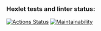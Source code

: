 ### Hexlet tests and linter status:
[![Actions Status](https://github.com/itunasalmon/python-project-49/actions/workflows/hexlet-check.yml/badge.svg)](https://github.com/itunasalmon/python-project-49/actions)
[![Maintainability](https://api.codeclimate.com/v1/badges/098a93a1c04b1b826c44/maintainability)](https://codeclimate.com/github/itunasalmon/python-project-49/maintainability)